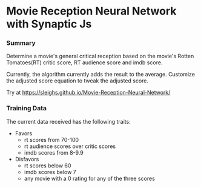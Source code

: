 # Movie Reception Neural Network with Synaptic Js

### Summary
Determine a movie's general critical reception based on the movie's Rotten Tomatoes(RT) critic score, RT audience score and imdb score.

Currently, the algorithm currently adds the result to the average. Customize the adjusted score equation to tweak the adjusted score.

Try at https://sleighs.github.io/Movie-Reception-Neural-Network/

### Training Data

The current data received has the following traits: 
- Favors 
  - rt scores from 70-100
  - rt audience scores over critic scores
  - imdb scores from 8-9.9
- Disfavors
  - rt scores below 60
  - imdb scores below 7
  - any movie with a 0 rating for any of the three scores

